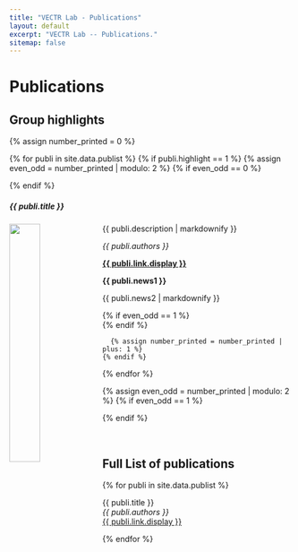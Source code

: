 ```yaml
---
title: "VECTR Lab - Publications"
layout: default
excerpt: "VECTR Lab -- Publications."
sitemap: false
---
```



# Publications

## Group highlights

<!-- (For a full list of publications and patents see [below](#full-list-of-publications) or go to [Google Scholar](https://scholar.google.ch/citations?user=TqxYWZsAAAAJ), [ResearcherID](https://www.researcherid.com/rid/D-7763-2012)) -->

<div markdown="0">
  {% assign number_printed = 0 %}

  {% for publi in site.data.publist %}
    <!---->
    {% if publi.highlight == 1 %}
      {% assign even_odd = number_printed | modulo: 2 %}
      <!---->
      {% if even_odd == 0 %}
        <div class="row">
      {% endif %}
          <div class="col-sm-6 clearfix">
            <div class="card bg-panel-bg">
              <div class="card-body">
                <h5 class="card-title">{{ publi.title }}</h5>
                <img src="/images/{{ publi.image }}" class="img-fluid" width="33%" style="float: left" />
                <p class="card-text">
                  <p>{{ publi.description | markdownify }}</p>
                  <p><em>{{ publi.authors }}</em></p>
                  <p><strong><a href="{{ publi.link.url }}">{{ publi.link.display }}</a></strong></p>
                  <p class="text-danger"><strong> {{ publi.news1 }}</strong></p>
                  <p>{{ publi.news2 | markdownify }}</p>
                </p>
              </div>
            </div>
          </div>
      {% if even_odd == 1 %}
        </div>
      {% endif %}

      {% assign number_printed = number_printed | plus: 1 %}
    {% endif %}

  {% endfor %}

  {% assign even_odd = number_printed | modulo: 2 %}
  {% if even_odd == 1 %}
    </div>
  {% endif %}
</div>

<p> &nbsp; </p>


<!-- ## Patents
<em>Milan P Allan, S Gröblacher, RA Norte, M Leeuwenhoek</em><br />Novel atomic force microscopy probes with phononic crystals<br /> PCT/NL20-20/050797 (2020)

<em>Milan P Allan</em><br /> Methods of manufacturing superconductor and phononic elements <br /> <a href="https://patents.google.com/patent/US10439125B2/en?inventor=Milan+ALLAN&oq=inventor:(Milan+ALLAN)">US10439125B2 (2016)</a> -->

## Full List of publications

{% for publi in site.data.publist %}

  {{ publi.title }} <br />
  <em>{{ publi.authors }} </em><br /><a href="{{ publi.link.url }}">{{ publi.link.display }}</a>

{% endfor %}
